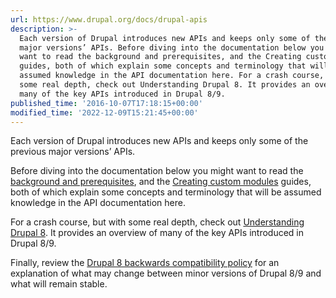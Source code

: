 ```yaml
---
url: https://www.drupal.org/docs/drupal-apis
description: >-
  Each version of Drupal introduces new APIs and keeps only some of the previous
  major versions’ APIs. Before diving into the documentation below you might
  want to read the background and prerequisites, and the Creating custom modules
  guides, both of which explain some concepts and terminology that will be
  assumed knowledge in the API documentation here. For a crash course, but with
  some real depth, check out Understanding Drupal 8. It provides an overview of
  many of the key APIs introduced in Drupal 8/9.
published_time: '2016-10-07T17:18:15+00:00'
modified_time: '2022-12-09T15:21:45+00:00'
---
```

Each version of Drupal introduces new APIs and keeps only some of the previous major versions’ APIs.

Before diving into the documentation below you might want to read the [background and prerequisites](https://drupal.org/node/2182165), and the [Creating custom modules](/docs/creating-custom-modules) guides, both of which explain some concepts and terminology that will be assumed knowledge in the API documentation here.

For a crash course, but with some real depth, check out [Understanding Drupal 8](https://cipix.nl/understanding-drupal-8-part-1-general-structure-framework). It provides an overview of many of the key APIs introduced in Drupal 8/9.

Finally, review the [Drupal 8 backwards compatibility policy](https://www.drupal.org/core/d8-bc-policy) for an explanation of what may change between minor versions of Drupal 8/9 and what will remain stable.